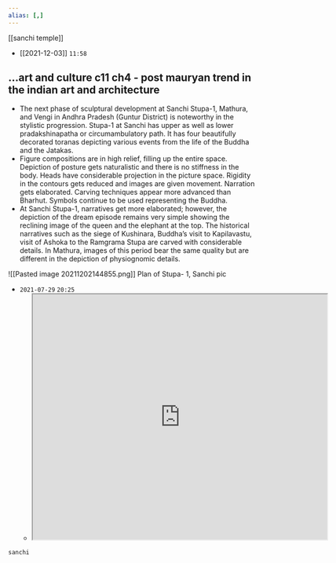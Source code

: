 ```yaml
---
alias: [,]
---
```

[[sanchi temple]]

- [[2021-12-03]]  `11:58`

## ...art and culture c11 ch4 - post mauryan trend in the indian art and architecture
- The next phase of sculptural development at Sanchi Stupa-1, Mathura, and Vengi in Andhra Pradesh (Guntur District) is noteworthy in the stylistic progression. Stupa-1 at Sanchi has upper as well as lower pradakshinapatha or circumambulatory path. It has four beautifully decorated toranas depicting various events from the life of the Buddha and the Jatakas.
- Figure compositions are in high relief, filling up the entire space. Depiction of posture gets naturalistic and there is no stiffness in the body. Heads have considerable projection in the picture space. Rigidity in the contours gets reduced and images are given movement. Narration gets elaborated. Carving techniques appear more advanced than Bharhut. Symbols continue to be used representing the Buddha.
- At Sanchi Stupa-1, narratives get more elaborated; however, the depiction of the dream episode remains very simple showing the reclining image of the queen and the elephant at the top. The historical narratives such as the siege of Kushinara, Buddha’s visit to Kapilavastu, visit of Ashoka to the Ramgrama Stupa are carved with considerable details. In Mathura, images of this period bear the same quality but are different in the depiction of physiognomic details.

![[Pasted image 20211202144855.png]] Plan of Stupa- 1, Sanchi pic

- `2021-07-29`  `20:25`
	- <iframe src="https://en.wikipedia.org/wiki/Sanchi" width="600" height="500" ></iframe>
```query
sanchi
```